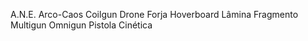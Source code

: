 







A.N.E.
Arco-Caos
Coilgun
Drone Forja
Hoverboard
Lâmina Fragmento
Multigun
Omnigun
Pistola Cinética